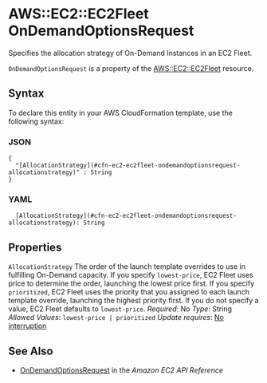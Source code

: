 # AWS::EC2::EC2Fleet OnDemandOptionsRequest<a name="aws-properties-ec2-ec2fleet-ondemandoptionsrequest"></a>

Specifies the allocation strategy of On\-Demand Instances in an EC2 Fleet\.

 `OnDemandOptionsRequest` is a property of the [AWS::EC2::EC2Fleet](https://docs.aws.amazon.com/AWSCloudFormation/latest/UserGuide/aws-resource-ec2-ec2fleet.html) resource\.

## Syntax<a name="aws-properties-ec2-ec2fleet-ondemandoptionsrequest-syntax"></a>

To declare this entity in your AWS CloudFormation template, use the following syntax:

### JSON<a name="aws-properties-ec2-ec2fleet-ondemandoptionsrequest-syntax.json"></a>

```
{
  "[AllocationStrategy](#cfn-ec2-ec2fleet-ondemandoptionsrequest-allocationstrategy)" : String
}
```

### YAML<a name="aws-properties-ec2-ec2fleet-ondemandoptionsrequest-syntax.yaml"></a>

```
  [AllocationStrategy](#cfn-ec2-ec2fleet-ondemandoptionsrequest-allocationstrategy): String
```

## Properties<a name="aws-properties-ec2-ec2fleet-ondemandoptionsrequest-properties"></a>

`AllocationStrategy`  <a name="cfn-ec2-ec2fleet-ondemandoptionsrequest-allocationstrategy"></a>
The order of the launch template overrides to use in fulfilling On\-Demand capacity\. If you specify `lowest-price`, EC2 Fleet uses price to determine the order, launching the lowest price first\. If you specify `prioritized`, EC2 Fleet uses the priority that you assigned to each launch template override, launching the highest priority first\. If you do not specify a value, EC2 Fleet defaults to `lowest-price`\.
*Required*: No
*Type*: String
*Allowed Values*: `lowest-price | prioritized`
*Update requires*: [No interruption](https://docs.aws.amazon.com/AWSCloudFormation/latest/UserGuide/using-cfn-updating-stacks-update-behaviors.html#update-no-interrupt)

## See Also<a name="aws-properties-ec2-ec2fleet-ondemandoptionsrequest--seealso"></a>
+  [ OnDemandOptionsRequest](https://docs.aws.amazon.com/AWSEC2/latest/APIReference/API_OnDemandOptionsRequest.html) in the *Amazon EC2 API Reference*
